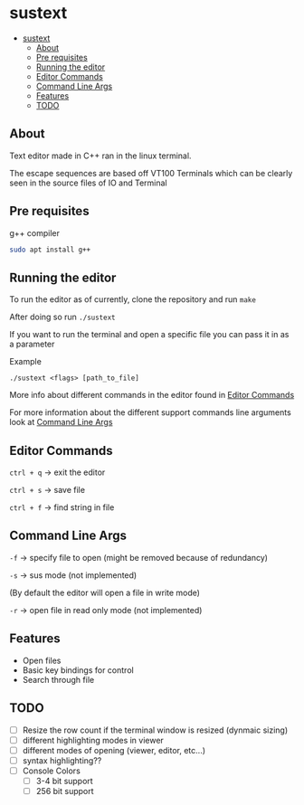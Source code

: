 # sustext

- [sustext](#sustext)
  - [About](#about)
  - [Pre requisites](#pre-requisites)
  - [Running the editor](#running-the-editor)
  - [Editor Commands](#editor-commands)
  - [Command Line Args](#command-line-args)
  - [Features](#features)
  - [TODO](#todo)
  
## About

Text editor made in C++ ran in the linux terminal.

The escape sequences are based off VT100 Terminals which can be clearly
seen in the source files of IO and Terminal

## Pre requisites

g++ compiler

```bash
sudo apt install g++
```

## Running the editor

To run the editor as of currently, clone the repository and run `make`

After doing so run `./sustext`

If you want to run the terminal and open a specific file you can pass it in as a parameter

Example

`./sustext <flags> [path_to_file]`

More info about different commands in the editor found in [Editor Commands](#editor-commands)

For more information about the different support commands line arguments look at [Command Line Args](#command-line-args)

## Editor Commands

`ctrl + q` -> exit the editor

`ctrl + s` -> save file

`ctrl + f` -> find string in file

## Command Line Args

`-f` -> specify file to open (might be removed because of redundancy)

`-s` -> sus mode (not implemented)

(By default the editor will open a file in write mode)

`-r` -> open file in read only mode (not implemented)

## Features

- Open files
- Basic key bindings for control
- Search through file

## TODO

- [ ] Resize the row count if the terminal window is resized (dynmaic sizing)
- [ ] different highlighting modes in viewer
- [ ] different modes of opening (viewer, editor, etc...)
- [ ] syntax highlighting??
- [ ] Console Colors
  - [ ] 3-4 bit support
  - [ ] 256 bit support
